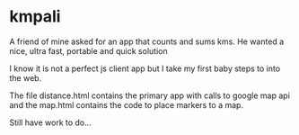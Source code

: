 # kmpali

A friend of mine asked for an app that counts and sums kms. He wanted a nice, ultra fast, portable and quick solution

I know it is not a perfect js client app but I take my first baby steps to into the web.

The file distance.html contains the primary app with calls to google map api and the map.html contains the code to place markers to a map.

Still have work to do...
